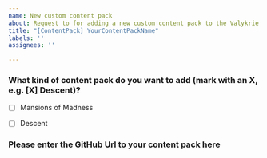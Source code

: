```yaml
---
name: New custom content pack
about: Request to for adding a new custom content pack to the Valykrie community content pack list
title: "[ContentPack] YourContentPackName"
labels: ''
assignees: ''

---
```


<!--
  Thank you for proposing a new content pack! To streamline our all efforts, please
  first read this short paragraph. If you can check all the boxes below, go for
  it and propose the new content pack!

  - [ ] Please ensure you have added a unique content pack ids. You can check the existing content pack id for Descent here = https://github.com/NPBruce/valkyrie-store/blob/master/D2E/contentPacksManifest.ini and for [Mansions of Madness here: https://github.com/NPBruce/valkyrie-store/blob/master/MoM/contentPacksManifest.ini
  - [ ] Please replace **YourContentPackName** in the Issue-Title with your content pack name
 -  [ ] Please check the checkboxes below so we know if the mission is a Mansions of Madness or Descent mission.
 -  [ ] Please enter the GitHub Url below and ensure the github project is public.
-->

### What kind of content pack do you want to add (mark with an X, e.g. [X] Descent)?
- [ ] Mansions of Madness
- [ ] Descent


### Please enter the GitHub Url to your content pack here
